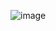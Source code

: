 ![image](https://github.com/heesoo-park/ForCodeKata/assets/80674868/48be7c3d-4c36-438d-befa-87d722e1b68d)

